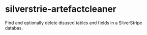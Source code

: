 silverstrie-artefactcleaner
===========================

Find and optionally delete disused tables and fields in a SilverStripe databas.
